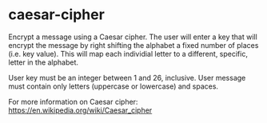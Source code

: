 # caesar-cipher

Encrypt a message using a Caesar cipher. The user will enter a key that will encrypt
the message by right shifting the alphabet a fixed number of places (i.e. key value).
This will map each individial letter to a different, specific, letter in the alphabet.

User key must be an integer between 1 and 26, inclusive.
User message must contain only letters (uppercase or lowercase) and spaces.

For more information on Caesar cipher: https://en.wikipedia.org/wiki/Caesar_cipher

